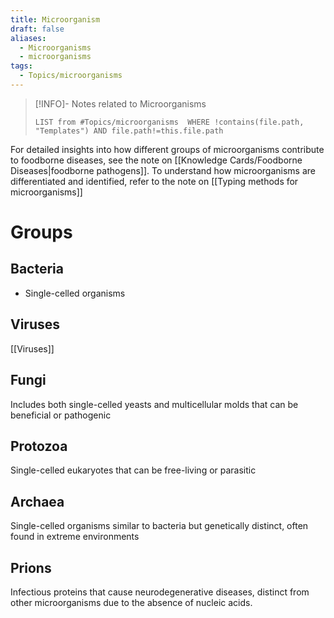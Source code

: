 ```yaml
---
title: Microorganism
draft: false
aliases:
  - Microorganisms
  - microorganisms
tags:
  - Topics/microorganisms
---
```

> [!INFO]- Notes related to Microorganisms
> ```dataview
> LIST from #Topics/microorganisms  WHERE !contains(file.path, "Templates") AND file.path!=this.file.path
> ```

For detailed insights into how different groups of microorganisms contribute to foodborne diseases, see the note on [[Knowledge Cards/Foodborne Diseases|foodborne pathogens]]. To understand how microorganisms are differentiated and identified, refer to the note on [[Typing methods for microorganisms]]
# Groups 
## Bacteria
- Single-celled organisms

## Viruses
[[Viruses]]

## Fungi 
Includes both single-celled yeasts and multicellular molds that can be beneficial or pathogenic

## Protozoa
Single-celled eukaryotes that can be free-living or parasitic

## Archaea
Single-celled organisms similar to bacteria but genetically distinct, often found in extreme environments

## Prions
Infectious proteins that cause neurodegenerative diseases, distinct from other microorganisms due to the absence of nucleic acids.